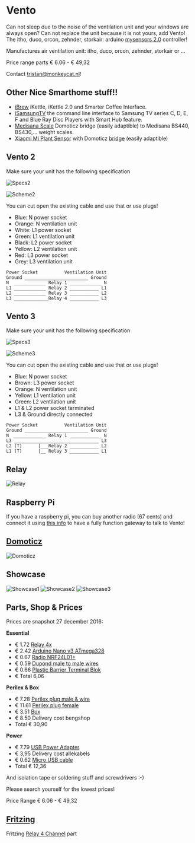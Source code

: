 # Vento

Can not sleep due to the noise of the ventilation unit and your windows are always open? Can not replace the unit because it is not yours, add Vento! The itho, duco, orcon, zehnder, storkair: arduino [mysensors 2.0](https://www.mysensors.org) controller!

Manufactures air ventilation unit: itho, duco, orcon, zehnder, storkair or ...

Price range parts € 6.06 - € 49,32

Contact <tristan@monkeycat.nl>!

## Other Nice Smarthome stuff!!

 * [iBrew](https://github.com/Tristan79/iBrew) iKettle, iKettle 2.0 and Smarter Coffee Interface.
 * [iSamsungTV](https://github.com/Tristan79/iSamsungTV) the command line interface to Samsung TV series C, D, E, F and Blue Ray Disc Players with Smart Hub feature.
 * [Medisana Scale](https://github.com/keptenkurk/BS440) Domoticz bridge (easily adaptible) to Medisana BS440, BS430,... weight scales.
 * [Xiaomi Mi Plant Sensor](https://github.com/open-homeautomation/miflora) with Domoticz [bridge](http://domoticz.com/forum/viewtopic.php?f=56&t=13306&hilit=mi+flora&start=20#p105255) (easily adaptible) 

## Vento 2

Make sure your unit has the following specification

![Specs2](https://raw.githubusercontent.com/Tristan79/Vento/master/resources/vento2.png)

![Scheme2](https://raw.githubusercontent.com/Tristan79/Vento/master/resources/schema2.png)

You can cut open the existing cable and use that or use plugs!

 * Blue: N power socket
 * Orange: N ventilation unit
 * White: L1 power socket
 * Green: L1 ventilation unit
 * Black: L2 power socket
 * Yellow: L2 ventilation unit
 * Red: L3 power socket
 * Grey: L3 ventilation unit

 
```
Power Socket          Ventilation Unit
Ground ________________________ Ground
N  ____________ Relay 1 ____________ N
L1 ____________ Relay 2 ___________ L1
L2 ____________ Relay 3 ___________ L2
L3 _____________Relay 4 ___________ L3
```
 
## Vento 3

Make sure your unit has the following specification

![Specs3](https://raw.githubusercontent.com/Tristan79/Vento/master/resources/vento3.png)

![Scheme3](https://raw.githubusercontent.com/Tristan79/Vento/master/resources/schema3.png)


You can cut open the existing cable and use that or use plugs!

 * Blue: N power socket
 * Brown: L3 power socket
 * Orange: N ventilation unit
 * Yellow: L1 ventilation unit
 * Green: L2 ventilation unit
 * L1 & L2 power socket terminated
 * L3 & Ground directly connected

```
Power Socket          Ventilation Unit
Ground ________________________ Ground
N  ____________ Relay 1 ____________ N
L3 ________________________________ L3
L2 (T)      |___Relay 2 ___________ L2
L1 (T)      |__ Relay 3 ___________ L1
```

## Relay

![Relay](https://raw.githubusercontent.com/Tristan79/Vento/master/resources/relay.png)

## Raspberry Pi

If you have a raspberry pi, you can buy another radio (67 cents) and connect it using [this info](https://www.domoticz.com/forum/viewtopic.php?t=14365&#p105148) to have a fully function gateway to talk to Vento!

## [Domoticz](www.domoticz.com)

![Domoticz](https://raw.githubusercontent.com/Tristan79/Vento/master/resources/domoticz.png)
 
## Showcase

![Showcase1](https://raw.githubusercontent.com/Tristan79/Vento/master/resources/showcase1.jpg)
![Showcase2](https://raw.githubusercontent.com/Tristan79/Vento/master/resources/showcase2.jpg)
![Showcase3](https://raw.githubusercontent.com/Tristan79/Vento/master/resources/showcase3.jpg)

 
## Parts, Shop & Prices 

Prices are snapshot 27 december 2016:

__Essential__
 * € 1.72 [Relay 4x](https://nl.aliexpress.com/item/1pcs-lot-4-channel-relay-module-4-channel-relay-control-board-with-optocoupler-Relay-Output-4/32325541816.html)
 * € 2.42 [Arduino Nano v3 ATmega328](https://nl.aliexpress.com/item/Free-Shipping-1PCS-LOT-For-arduino-Nano-3-0-Atmel-ATmega328-Mini-USB-Board/32773364249.html)
 * € 0.67 [Radio NRF24L01+](https://nl.aliexpress.com/item/1pcs-lot-Black-nrf24l01-wireless-module-24l01-2-4g-wireless-module-black-diamond-free-shipping/32649100793.html)
 * € 0.59 [Dupond male to male wires](https://nl.aliexpress.com/item/40pcs-lot-10cm-2-54mm-1pin-Female-to-Male-jumper-wire-Dupont-cable/32566136519.html)
 * € 0.66 [Plastic Barrier Terminal Blok](https://nl.aliexpress.com/item/10A-2-Position-Wire-Connector-Plastic-Barrier-Terminal-Block-High-Quality/32714811508.html)
 * € Total 6,06
 
__Perilex & Box__
 * € 7.28 [Perilex plug male & wire](http://www.bengshop.nl/detailitem.php?articletext=RATIO+PERILEX+AANSLUITSNOER+2M+6A+GROEN+&sess=&shop=0&lang=nl&art_id=13006284)
 * € 11.61 [Perilex plug female](http://www.bengshop.nl/detailitem.php?articletext=ABL+SURSUM+PERILEX+16A+KOPPELCONTACTSTOP+WIT+&sess=&shop=0&lang=nl&art_id=12987480)
 * € 3.51 [Box](http://www.bengshop.nl/detailitem.php?sess=&shop=5&lang=nl&art_id=14614105) 
 * € 8.50 Delivery cost bengshop 
 * Total € 30,90  

__Power__
 * € 7.79 [USB Power Adapter](https://www.allekabels.nl/usb-lader/4508/1196134/usb-thuislader-1000-ma.html)
 * € 3,95 Delivery cost allekabels
 * € 0.62 [Micro USB cable](https://nl.aliexpress.com/item/Micro-USB-Cable-1m-OD-3-5mm-Available-in-Black-or-White/32599608580.html)
 * Total € 12,36
 
And isolation tape or soldering stuff and screwdrivers :-)

Please search yourself for the lowest prices!

Price Range € 6.06 - € 49,32

## [Fritzing](http://fritzing.org)
Fritzing [Relay 4 Channel](https://timgolisch.wordpress.com/2015/09/12/fritzing-4-channel-relay-part/) part



 